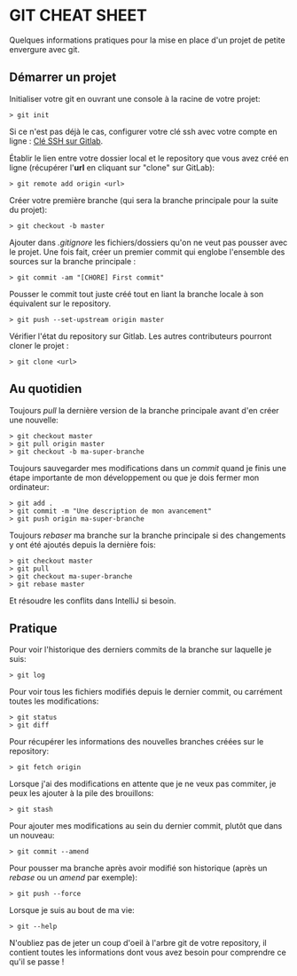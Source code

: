 # GIT CHEAT SHEET
Quelques informations pratiques pour la mise en place d'un projet de petite envergure avec git.

## Démarrer un projet
Initialiser votre git en ouvrant une console à la racine de votre projet:
```
> git init
```
Si ce n'est pas déjà le cas, configurer votre clé ssh avec votre compte en ligne : [Clé SSH sur Gitlab](https://gitlab.com/-/profile/keys).

Établir le lien entre votre dossier local et le repository que vous avez créé en ligne (récupérer l'**url** en cliquant sur "clone" sur GitLab):
```
> git remote add origin <url>
```
Créer votre première branche (qui sera la branche principale pour la suite du projet):
```
> git checkout -b master
```
Ajouter dans *.gitignore* les fichiers/dossiers qu'on ne veut pas pousser avec le projet.
Une fois fait, créer un premier commit qui englobe l'ensemble des sources sur la branche principale :
```
> git commit -am "[CHORE] First commit"
```
Pousser le commit tout juste créé tout en liant la branche locale à son équivalent sur le repository.
```
> git push --set-upstream origin master
```
Vérifier l'état du repository sur Gitlab. Les autres contributeurs pourront cloner le projet :
```
> git clone <url>
```


## Au quotidien
Toujours *pull* la dernière version de la branche principale avant d'en créer une nouvelle:
```
> git checkout master
> git pull origin master
> git checkout -b ma-super-branche
```
Toujours sauvegarder mes modifications dans un *commit* quand je finis une étape importante de mon développement ou que je dois fermer mon ordinateur:
```
> git add .
> git commit -m "Une description de mon avancement"
> git push origin ma-super-branche
```
Toujours *rebaser* ma branche sur la branche principale si des changements y ont été ajoutés depuis la dernière fois:
```
> git checkout master
> git pull
> git checkout ma-super-branche
> git rebase master
```
Et résoudre les conflits dans IntelliJ si besoin.

## Pratique
Pour voir l'historique des derniers commits de la branche sur laquelle je suis:
```
> git log
```
Pour voir tous les fichiers modifiés depuis le dernier commit, ou carrément toutes les modifications:
```
> git status
> git diff
```
Pour récupérer les informations des nouvelles branches créées sur le repository:
```
> git fetch origin
```
Lorsque j'ai des modifications en attente que je ne veux pas commiter, je peux les ajouter à la pile des brouillons:
```
> git stash
```
Pour ajouter mes modifications au sein du dernier commit, plutôt que dans un nouveau:
```
> git commit --amend
```
Pour pousser ma branche après avoir modifié son historique (après un *rebase* ou un *amend* par exemple):
```
> git push --force
```
Lorsque je suis au bout de ma vie:
```
> git --help
```
N'oubliez pas de jeter un coup d'oeil à l'arbre git de votre repository, il contient toutes les informations dont vous avez besoin pour comprendre ce qu'il se passe !
